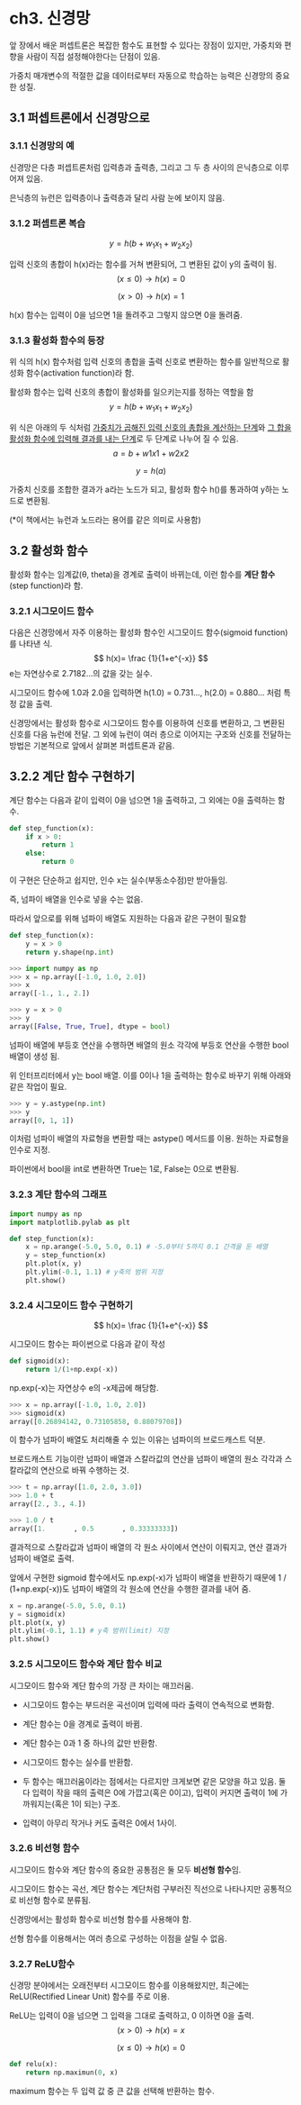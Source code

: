 # ch3. 신경망

앞 장에서 배운 퍼셉트론은 복잡한 함수도 표현할 수 있다는 장점이 있지만, 가중치와 편향을 사람이 직접 설정해야한다는 단점이 있음. 

가중치 매개변수의 적절한 값을 데이터로부터 자동으로 학습하는 능력은 신경망의 중요한 성질.



## 3.1 퍼셉트론에서 신경망으로

### 3.1.1 신경망의 예

신경망은 다층 퍼셉트론처럼 입력층과 출력층, 그리고 그 두 층 사이의 은닉층으로 이루어져 있음.

은닉층의 뉴런은 입력층이나 출력층과 달리 사람 눈에 보이지 않음. 



### 3.1.2 퍼셉트론 복습

$$
y = h(b + w_1x_1 + w_2x_2)
$$

입력 신호의 총합이 h(x)라는 함수를 거쳐 변환되어, 그 변환된 값이 y의 출력이 됨.
$$
(x ≤ 0) → h(x) = 0
$$

$$
(x > 0) → h(x) = 1
$$

h(x) 함수는 입력이 0을 넘으면 1을 돌려주고 그렇지 않으면 0을 돌려줌.



### 3.1.3 활성화 함수의 등장

위 식의 h(x) 함수처럼 입력 신호의 총합을 출력 신호로 변환하는 함수를 일반적으로 활성화 함수(activation function)라 함.

활성화 함수는 입력 신호의 총합이 활성화를 일으키는지를 정하는 역할을 함
$$
y = h(b + w_1x_1 + w_2x_2)
$$

위 식은 아래의 두 식처럼 <u>가중치가 곱해진 입력 신호의 총합을 계산하는 단계</u>와 <u>그 합을 활성화 함수에 입력해 결과를 내는 단계</u>로 두 단계로 나누어 질 수 있음.
$$
a = b + w1x1 + w2x2
$$

$$
y = h(a)
$$

가중치 신호를 조합한 결과가 a라는 노드가 되고, 활성화 함수 h()를 통과하여 y하는 노드로 변환됨. 

(*이 책에서는 뉴런과 노드라는 용어를 같은 의미로 사용함)



## 3.2 활성화 함수

활성화 함수는 임계값(θ, theta)을 경계로 출력이 바뀌는데, 이런 함수를 **계단 함수**(step function)라 함.

### 3.2.1 시그모이드 함수

다음은 신경망에서 자주 이용하는 활성화 함수인 시그모이드 함수(sigmoid function)를 나타낸 식.
$$
h(x)= \frac {1}{1+e^{-x}}
$$
e는 자연상수로 2.7182...의 값을 갖는 실수. 

시그모이드 함수에 1.0과 2.0을 입력하면 h(1.0) = 0.731..., h(2.0) = 0.880... 처럼 특정 값을 출력.



신경망에서는 활성화 함수로 시그모이드 함수를 이용하여 신호를 변환하고, 그 변환된 신호를 다음 뉴런에 전달. 그 외에 뉴런이 여러 층으로 이어지는 구조와 신호를 전달하는 방법은 기본적으로 앞에서 살펴본 퍼셉트론과 같음. 



## 3.2.2 계단 함수 구현하기

계단 함수는 다음과 같이 입력이 0을 넘으면 1을 출력하고, 그 외에는 0을 출력하는 함수.

``` python
def step_function(x):
    if x > 0:
        return 1
    else:
        return 0
```

이 구현은 단순하고 쉽지만, 인수 x는 실수(부동소수점)만 받아들임.

즉, 넘파이 배열을 인수로 넣을 수는 없음. 

따라서 앞으로를 위해 넘파이 배열도 지원하는 다음과 같은 구현이 필요함

```python
def step_function(x):
    y = x > 0
    return y.shape(np.int)
```

``` python
>>> import numpy as np
>>> x = np.array([-1.0, 1.0, 2.0])
>>> x
array([-1., 1., 2.])

>>> y = x > 0
>>> y
array([False, True, True], dtype = bool)
```

넘파이 배열에 부등호 연산을 수행하면 배열의 원소 각각에 부등호 연산을 수행한 bool 배열이 생성 됨.

위 인터프리터에서 y는 bool 배열. 이를 0이나 1을 출력하는 함수로 바꾸기 위해 아래와 같은 작업이 필요.

``` python
>>> y = y.astype(np.int)
>>> y
array([0, 1, 1])
```

이처럼 넘파이 배열의 자료형을 변환할 때는 astype() 메서드를 이용. 원하는 자료형을 인수로 지정.

파이썬에서 bool을 int로 변환하면 True는 1로, False는 0으로 변환됨.



### 3.2.3 계단 함수의 그래프

``` python
import numpy as np
import matplotlib.pylab as plt

def step_function(x):
    x = np.arange(-5.0, 5.0, 0.1) # -5.0부터 5까지 0.1 간격을 둔 배열
    y = step_function(x)
    plt.plot(x, y)
    plt.ylim(-0.1, 1.1) # y축의 범위 지정
    plt.show()
```



### 3.2.4 시그모이드 함수 구현하기

$$
h(x)= \frac {1}{1+e^{-x}}
$$

시그모이드 함수는 파이썬으로 다음과 같이 작성

``` python
def sigmoid(x):
    return 1/(1+np.exp(-x))
```

np.exp(-x)는 자연상수 e의 -x제곱에 해당함. 



``` python
>>> x = np.array([-1.0, 1.0, 2.0])
>>> sigmoid(x)
array([0.26894142, 0.73105858, 0.88079708])
```

이 함수가 넘파이 배열도 처리해줄 수 있는 이유는 넘파이의 브로드캐스트 덕분.

브로드캐스트 기능이란 넘파이 배열과 스칼라값의 연산을 넘파이 배열의 원소 각각과 스칼라값의 연산으로 바꿔 수행하는 것.

```python
>>> t = np.array([1.0, 2.0, 3.0])
>>> 1.0 + t
array([2., 3., 4.])

>>> 1.0 / t
array([1.		, 0.5		, 0.33333333])
```

결과적으로 스칼라값과 넘파이 배열의 각 원소 사이에서 연산이 이뤄지고, 연산 결과가 넘파이 배열로 출력.

앞에서 구현한 sigmoid 함수에서도 np.exp(-x)가 넘파이 배열을 반환하기 때문에 1 / (1+np.exp(-x))도 넘파이 배열의 각 원소에 연산을 수행한 결과를 내어 줌.

```python
x = np.arange(-5.0, 5.0, 0.1)
y = sigmoid(x)
plt.plot(x, y)
plt.ylim(-0.1, 1.1) # y축 범위(limit) 지정
plt.show()
```



### 3.2.5 시그모이드 함수와 계단 함수 비교

시그모이드 함수와 계단 함수의 가장 큰 차이는 매끄러움.

- 시그모이드 함수는 부드러운 곡선이며 입력에 따라 출력이 연속적으로 변화함.

- 계단 함수는 0을 경계로 출력이 바뀜. 

- 계단 함수는 0과 1 중 하나의 값만 반환함.
- 시그모이드 함수는 실수를 반환함.
- 두 함수는 매끄러움이라는 점에서는 다르지만 크게보면 같은 모양을 하고 있음. 둘 다 입력이 작을 때의 출력은 0에 가깝고(혹은 0이고), 입력이 커지면 출력이 1에 가까워지는(혹은 1이 되는) 구조.
- 입력이 아무리 작거나 커도 출력은 0에서 1사이.



### 3.2.6 비선형 함수

시그모이드 함수와 계단 함수의 중요한 공통점은 둘 모두 **비선형 함수**임.

시그모이드 함수는 곡선, 계단 함수는 계단처럼 구부러진 직선으로 나타나지만 공통적으로 비선형 함수로 분류됨.

신경망에서는 활성화 함수로 비선형 함수를 사용해야 함. 

선형 함수를 이용해서는 여러 층으로 구성하는 이점을 살릴 수 없음.



### 3.2.7 ReLU함수

신경망 분야에서는 오래전부터 시그모이드 함수를 이용해왔지만, 최근에는 ReLU(Rectified Linear Unit) 함수를 주로 이용.

ReLU는 입력이 0을 넘으면 그 입력을 그대로 출력하고, 0 이하면 0을 출력.
$$
(x > 0) → h(x) = x
$$

$$
(x ≤ 0) → h(x) = 0
$$

``` python
def relu(x):
    return np.maximun(0, x)
```

maximum 함수는 두 입력 값 중 큰 값을 선택해 반환하는 함수.